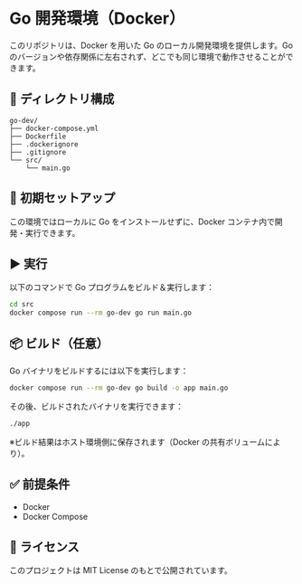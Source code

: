 # Go 開発環境（Docker）
このリポジトリは、Docker を用いた Go のローカル開発環境を提供します。Go のバージョンや依存関係に左右されず、どこでも同じ環境で動作させることができます。

## 📁 ディレクトリ構成

```
go-dev/
├── docker-compose.yml
├── Dockerfile
├── .dockerignore
├── .gitignore
└── src/
    └── main.go
```

## 🚀 初期セットアップ

この環境ではローカルに Go をインストールせずに、Docker コンテナ内で開発・実行できます。

## ▶️ 実行

以下のコマンドで Go プログラムをビルド＆実行します：

```bash
cd src
docker compose run --rm go-dev go run main.go
```

## 📦 ビルド（任意）

Go バイナリをビルドするには以下を実行します：

```bash
docker compose run --rm go-dev go build -o app main.go
```

その後、ビルドされたバイナリを実行できます：

```bash
./app
```

※ビルド結果はホスト環境側に保存されます（Docker の共有ボリュームにより）。

## ✅ 前提条件

- Docker
- Docker Compose

## 📝 ライセンス
このプロジェクトは MIT License のもとで公開されています。

